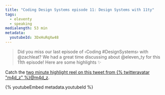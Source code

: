 ```yaml
---
title: "Coding Design Systems episode 11: Design Systems with 11ty"
tags:
  - eleventy
  - speaking
medialength: 53 min
metadata:
  youtubeId: 3DxHuRqXw48
---
```

> Did you miss our last episode of ‹Coding #DesignSystems› with @zachleat? We had a great time discussing about @eleven_ty for this 11th episode! Here are some highlights ✨

Catch the [two minute highlight reel on this tweet from {% twitteravatar "m4d_z" %}@m4d_z](https://twitter.com/m4d_z/status/1506644072374714369).

{% youtubeEmbed metadata.youtubeId %}